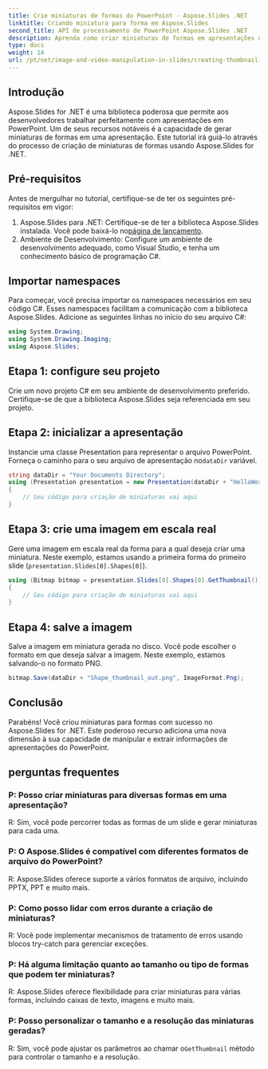 ```yaml
---
title: Crie miniaturas de formas do PowerPoint - Aspose.Slides .NET
linktitle: Criando miniatura para forma em Aspose.Slides
second_title: API de processamento de PowerPoint Aspose.Slides .NET
description: Aprenda como criar miniaturas de formas em apresentações do PowerPoint usando Aspose.Slides for .NET. Um guia passo a passo abrangente para desenvolvedores.
type: docs
weight: 14
url: /pt/net/image-and-video-manipulation-in-slides/creating-thumbnail-shape/
---
```

## Introdução
Aspose.Slides for .NET é uma biblioteca poderosa que permite aos desenvolvedores trabalhar perfeitamente com apresentações em PowerPoint. Um de seus recursos notáveis é a capacidade de gerar miniaturas de formas em uma apresentação. Este tutorial irá guiá-lo através do processo de criação de miniaturas de formas usando Aspose.Slides for .NET.
## Pré-requisitos
Antes de mergulhar no tutorial, certifique-se de ter os seguintes pré-requisitos em vigor:
1.  Aspose.Slides para .NET: Certifique-se de ter a biblioteca Aspose.Slides instalada. Você pode baixá-lo no[página de lançamento](https://releases.aspose.com/slides/net/).
2. Ambiente de Desenvolvimento: Configure um ambiente de desenvolvimento adequado, como Visual Studio, e tenha um conhecimento básico de programação C#.
## Importar namespaces
Para começar, você precisa importar os namespaces necessários em seu código C#. Esses namespaces facilitam a comunicação com a biblioteca Aspose.Slides. Adicione as seguintes linhas no início do seu arquivo C#:
```csharp
using System.Drawing;
using System.Drawing.Imaging;
using Aspose.Slides;
```
## Etapa 1: configure seu projeto
Crie um novo projeto C# em seu ambiente de desenvolvimento preferido. Certifique-se de que a biblioteca Aspose.Slides seja referenciada em seu projeto.
## Etapa 2: inicializar a apresentação
 Instancie uma classe Presentation para representar o arquivo PowerPoint. Forneça o caminho para o seu arquivo de apresentação no`dataDir` variável.
```csharp
string dataDir = "Your Documents Directory";
using (Presentation presentation = new Presentation(dataDir + "HelloWorld.pptx"))
{
    // Seu código para criação de miniaturas vai aqui
}
```
## Etapa 3: crie uma imagem em escala real
Gere uma imagem em escala real da forma para a qual deseja criar uma miniatura. Neste exemplo, estamos usando a primeira forma do primeiro slide (`presentation.Slides[0].Shapes[0]`).
```csharp
using (Bitmap bitmap = presentation.Slides[0].Shapes[0].GetThumbnail())
{
    // Seu código para criação de miniaturas vai aqui
}
```
## Etapa 4: salve a imagem
Salve a imagem em miniatura gerada no disco. Você pode escolher o formato em que deseja salvar a imagem. Neste exemplo, estamos salvando-o no formato PNG.
```csharp
bitmap.Save(dataDir + "Shape_thumbnail_out.png", ImageFormat.Png);
```
## Conclusão
Parabéns! Você criou miniaturas para formas com sucesso no Aspose.Slides for .NET. Este poderoso recurso adiciona uma nova dimensão à sua capacidade de manipular e extrair informações de apresentações do PowerPoint.
## perguntas frequentes
### P: Posso criar miniaturas para diversas formas em uma apresentação?
R: Sim, você pode percorrer todas as formas de um slide e gerar miniaturas para cada uma.
### P: O Aspose.Slides é compatível com diferentes formatos de arquivo do PowerPoint?
R: Aspose.Slides oferece suporte a vários formatos de arquivo, incluindo PPTX, PPT e muito mais.
### P: Como posso lidar com erros durante a criação de miniaturas?
R: Você pode implementar mecanismos de tratamento de erros usando blocos try-catch para gerenciar exceções.
### P: Há alguma limitação quanto ao tamanho ou tipo de formas que podem ter miniaturas?
R: Aspose.Slides oferece flexibilidade para criar miniaturas para várias formas, incluindo caixas de texto, imagens e muito mais.
### P: Posso personalizar o tamanho e a resolução das miniaturas geradas?
R: Sim, você pode ajustar os parâmetros ao chamar o`GetThumbnail` método para controlar o tamanho e a resolução.